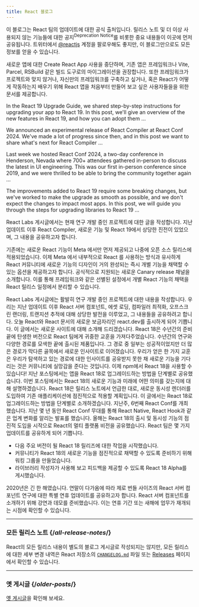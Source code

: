 ```yaml
---
title: React 블로그
---
```


<Intro>

이 블로그는 React 팀의 업데이트에 대한 공식 출처입니다. 릴리스 노트 및 더 이상 사용되지 않는 기능들에 대한 공지<sup>Deprecation Notice</sup>를 비롯한 중요 내용들이 이곳에 먼저 공유됩니다. 트위터에서 [@reactjs](https://twitter.com/reactjs) 계정을 팔로우해도 좋지만, 이 블로그만으로도 모든 정보를 얻을 수 있습니다.

</Intro>

<div className="sm:-mx-5 flex flex-col gap-5 mt-12">

<BlogCard title="Sunsetting Create React App" date="February 13, 2025" url="/blog/2025/02/14/sunsetting-create-react-app">

새로운 앱에 대한 Create React App 사용을 중단하며, 기존 앱은 프레임워크나 Vite, Parcel, RSBuild 같은 빌드 도구로의 마이그레이션을 권장합니다. 또한 프레임워크가 프로젝트와 맞지 않거나, 자신만의 프레임워크를 구축하고 싶거나, 혹은 React가 어떻게 작동하는지 배우기 위해 React 앱을 처음부터 만들어 보고 싶은 사용자들을을 위한 문서를 제공합니다.

</BlogCard>

<BlogCard title="React v19 " date="December 5, 2024" url="/blog/2024/12/05/react-19">

In the React 19 Upgrade Guide, we shared step-by-step instructions for upgrading your app to React 19. In this post, we'll give an overview of the new features in React 19, and how you can adopt them ...

</BlogCard>

<BlogCard title="React Compiler Beta Release" date="October 21, 2024" url="/blog/2024/10/21/react-compiler-beta-release">

We announced an experimental release of React Compiler at React Conf 2024. We've made a lot of progress since then, and in this post we want to share what's next for React Compiler ...

</BlogCard>

<BlogCard title="React Conf 2024 Recap" date="May 22, 2024" url="/blog/2024/05/22/react-conf-2024-recap">

Last week we hosted React Conf 2024, a two-day conference in Henderson, Nevada where 700+ attendees gathered in-person to discuss the latest in UI engineering. This was our first in-person conference since 2019, and we were thrilled to be able to bring the community together again ...

</BlogCard>

<BlogCard title="React 19 Upgrade Guide" date="April 25, 2024" url="/blog/2024/04/25/react-19-upgrade-guide">

The improvements added to React 19 require some breaking changes, but we've worked to make the upgrade as smooth as possible, and we don't expect the changes to impact most apps. In this post, we will guide you through the steps for upgrading libraries to React 19 ...

</BlogCard>

<BlogCard title="React Labs: 그동안의 작업 - 2024년 2월" date="2024년 2월 15일" url="/blog/2024/02/15/react-labs-what-we-have-been-working-on-february-2024">

React Labs 게시글에서는 현재 연구 개발 중인 프로젝트에 대한 글을 작성합니다. 지난 업데이트 이후 React Compiler, 새로운 기능 및 React 19에서 상당한 진전이 있었으며, 그 내용을 공유하고자 합니다.

</BlogCard>

<BlogCard title="React Canaries: Meta 외부에서 점진적 기능 롤아웃 활성화하기" date="2023년 5월 3일" url="/blog/2023/05/03/react-canaries">

기존에는 새로운 React 기능이 Meta 에서만 먼저 제공되고 나중에 오픈 소스 릴리스에 적용되었습니다. 이제 Meta 에서 내부적으로 React 를 사용하는 방식과 유사하게 React 커뮤니티에 새로운 기능의 디자인이 거의 완성되는 즉시 개별 기능을 채택할 수 있는 옵션을 제공하고자 합니다. 공식적으로 지원되는 새로운 Canary release 채널을 소개합니다. 이를 통해 프레임워크와 같은 선별된 설정에서 개별 React 기능의 채택을 React 릴리스 일정에서 분리할 수 있습니다.

</BlogCard>

<BlogCard title="React Labs: 그동안의 작업 – 2023년 3월" date="2023년 3월 22일" url="/blog/2023/03/22/react-labs-what-we-have-been-working-on-march-2023">
React Labs 게시글에는 활발히 연구 개발 중인 프로젝트에 대한 내용을 작성합니다. 우리는 지난 업데이트 이후 React 서버 컴포넌트, 에셋 로딩, 컴파일러 최적화, 오프스크린 랜더링, 트랜지션 추적에 대해 상당한 발전을 이루었고, 그 내용들을 공유하려고 합니다.
</BlogCard>


<BlogCard title="react.dev를 소개합니다" date="2023년 3월 16일" url="/blog/2023/03/16/introducing-react-dev">
오늘 React와 React 문서의 새로운 보금자리인 react.dev를 출시하게 되어 기쁩니다. 이 글에서는 새로운 사이트에 대해 소개해 드리겠습니다.
</BlogCard>


<BlogCard title="React Labs: 그동안의 작업 – 2022년 6월" date="2022년 6월 15일" url="/blog/2022/06/15/react-labs-what-we-have-been-working-on-june-2022">
React 18은 수년간의 준비 끝에 탄생한 버전으로 React 팀에게 귀중한 교훈을 가져다주었습니다. 수년간의 연구와 다양한 경로를 모색한 끝에 출시된 제품입니다. 그 경로 중 일부는 성공적이었지만 더 많은 경로가 막다른 골목에서 새로운 인사이트로 이어졌습니다. 우리가 얻은 한 가지 교훈은 우리가 탐색하고 있는 경로에 대한 인사이트를 공유받지 못한 채 새로운 기능을 기다리는 것은 커뮤니티에 실망감을 준다는 것입니다.
</BlogCard>

<BlogCard title="React v18.0" date="2022년 3월 29일" url="/blog/2022/03/29/react-v18">
이제 npm에서 React 18을 사용할 수 있습니다! 지난 포스팅에서는 앱을 React 18로 업그레이드하는 방법을 단계별로 공유했습니다. 이번 포스팅에서는 React 18의 새로운 기능과 미래에 어떤 의미를 갖는지에 대해 설명하겠습니다.
</BlogCard>

<BlogCard title="React 18로 업그레이드하는 방법" date="2022년 3월 8일" url="/blog/2022/03/08/react-18-upgrade-guide">
React 18은 릴리스 노트에서 언급한 대로, 새로운 동시성 렌더러를 도입하여 기존 애플리케이션에 점진적으로 적용할 계획입니다. 이 글에서는 React 18로 업그레이드하는 방법을 단계별로 소개하겠습니다.
</BlogCard>

<BlogCard title="React Conf 2021 요약" date="2021년 12월 17일" url="/blog/2021/12/17/react-conf-2021-recap">
지난주, 6번째 React Conf를 개최했습니다. 지난 몇 년 동안 React Conf 무대를 통해 React Native, React Hook과 같은 업계 변화를 알리는 발표를 했습니다. 올해는 React 18의 출시 및 동시성 기능의 점진적 도입을 시작으로 React의 멀티 플랫폼 비전을 공유했습니다.
</BlogCard>

<BlogCard title="React 18에 대한 계획" date="2021년 6월 8일" url="/blog/2021/06/08/the-plan-for-react-18">
React 팀은 몇 가지 업데이트를 공유하게 되어 기쁩니다.

- 다음 주요 버전이 될 React 18 릴리즈에 대한 작업을 시작했습니다.
- 커뮤니티가 React 18의 새로운 기능을 점진적으로 채택할 수 있도록 준비하기 위해 워킹 그룹을 만들었습니다.
- 라이브러리 작성자가 사용해 보고 피드백을 제공할 수 있도록 React 18 Alpha를 게시했습니다.
</BlogCard>

<BlogCard title="제로 번들 사이즈 React 서버 컴포넌트를 소개합니다" date="2020년 12월 21일" url="/blog/2020/12/21/data-fetching-with-react-server-components">
2020년은 긴 한 해였습니다. 연말이 다가옴에 따라 제로 번들 사이즈의 React 서버 컴포넌트 연구에 대한 특별 연휴 업데이트를 공유하고자 합니다. React 서버 컴포넌트를 소개하기 위해 강연과 데모를 준비했습니다. 이는 연휴 기간 또는 새해에 업무가 재개되는 시점에 확인할 수 있습니다.
</BlogCard>

</div>

---

### 모든 릴리스 노트 {/*all-release-notes*/}

React의 모든 릴리스 내용이 별도의 블로그 게시글로 작성되지는 않지만, 모든 릴리스에 대한 세부 변경 내역은 React 저장소의 [`CHANGELOG.md`](https://github.com/facebook/react/blob/main/CHANGELOG.md) 파일 또는 [Releases](https://github.com/facebook/react/releases) 페이지에서 확인할 수 있습니다.

---

### 옛 게시글 {/*older-posts*/}

[옛 게시글](https://reactjs.org/blog/all.html)을 확인해 보세요.

<div className="h-12"></div>
